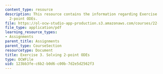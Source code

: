 ```yaml
---
content_type: resource
description: This resource contains the information regarding Exercise 3. Solving
  2-point ODEs.
file: https://ol-ocw-studio-app-production.s3.amazonaws.com/courses/22-15-essential-numerical-methods-fall-2014/123bb3fec6b2b0d6c00b7d2e5d2562f3_MIT22_15F14_ex03.pdf
file_type: application/pdf
learning_resource_types:
- Assignments
parent_title: Assignments
parent_type: CourseSection
resourcetype: Document
title: Exercise 3. Solving 2-point ODEs
type: OCWFile
uid: 123bb3fe-c6b2-b0d6-c00b-7d2e5d2562f3
---
```

